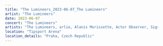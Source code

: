 ```yaml
---
title: "The Lumineers_2023-06-07_The Lumineers"
artist: "The Lumineers"
date: 2023-06-07
concert: "The Lumineers"
artists: "The Lumineers, arlie, Alanis Morissette, Actor Observer, Sigrid, Anna Kramer, 311, 070 Shake, Vance Joy"
location: "Tipsport Arena"
location_details: "Praha, Czech Republic"
---
```

